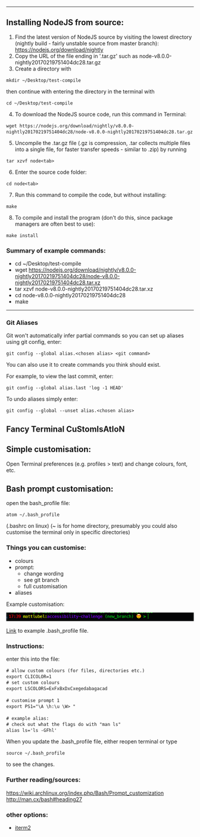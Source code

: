 ----------------------

## Installing NodeJS from source:

1. Find the latest version of NodeJS source by visiting the lowest directory (nightly build - fairly unstable source from master branch):
https://nodejs.org/download/nightly
2. Copy the URL of the file ending in '.tar.gz' such as node-v8.0.0-nightly20170219751404dc28.tar.gz
3. Create a directory with
```
mkdir ~/Desktop/test-compile
```
then continue with entering the directory in the terminal with
```
cd ~/Desktop/test-compile
```
4. To download the NodeJS source code, run this command in Terminal:
```
wget https://nodejs.org/download/nightly/v8.0.0-nightly20170219751404dc28/node-v8.0.0-nightly20170219751404dc28.tar.gz
```
5. Uncompile the .tar.gz file (.gz is compression, .tar collects multiple files into a single file, for faster transfer speeds - similar to .zip)
by running
```
tar xzvf node<tab>
```
6. Enter the source code folder:
```
cd node<tab>
```
7. Run this command to compile the code, but without installing:
```
make
```
8. To compile and install the program (don't do this, since package managers are often best to use):
```
make install
```

### Summary of example commands:
- cd ~/Desktop/test-compile
- wget https://nodejs.org/download/nightly/v8.0.0-nightly20170219751404dc28/node-v8.0.0-nightly20170219751404dc28.tar.xz
- tar xzvf node-v8.0.0-nightly20170219751404dc28.tar.xz
- cd node-v8.0.0-nightly20170219751404dc28
- make
----------------------

### Git Aliases

Git won't automatically infer partial commands so you can set
up aliases using git config, enter: 
```
git config --global alias.<chosen alias> <git command>
```
You can also use it to create commands you think should exist.

For example, to view the last commit, enter:
```
git config --global alias.last 'log -1 HEAD'
```
To undo aliases simply enter:
```
git config --global --unset alias.<chosen alias>
```

## Fancy Terminal CuStomIsAtIoN

## Simple customisation:
Open Terminal preferences (e.g. profiles > text) and change colours, font, etc.

## Bash prompt customisation:
open the bash_profile file:
```
atom ~/.bash_profile
```
(.bashrc on linux)
(~ is for home directory, presumably you could also customise the terminal only in specific directories)

### Things you can customise:
- colours
- prompt:
  - change wording
  - see git branch
  - full customisation
- aliases

Example customisation:

![custom terminal example](./custom-terminal-example.png)

[Link](./bash_profile_example) to example .bash_profile file.

### Instructions:
enter this into the file:
```
# allow custom colours (for files, directories etc.)
export CLICOLOR=1
# set custom colours
export LSCOLORS=ExFxBxDxCxegedabagacad

# customise prompt 1
export PS1="\A \h:\u \W> "

# example alias:
# check out what the flags do with "man ls"
alias ls='ls -GFhl'
```

When you update the .bash_profile file, either reopen terminal or type
```
source ~/.bash_profile
```
to see the changes.

### Further reading/sources:
https://wiki.archlinux.org/index.php/Bash/Prompt_customization
http://man.cx/bash#heading27

### other options:
- [iterm2](https://www.iterm2.com/)

